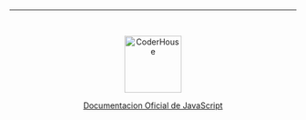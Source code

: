 

<br>


---

<br>

<p align="center"> 
    <img src="https://jobs.coderhouse.com/assets/logos_coderhouse.png" alt="CoderHouse"  height="100"/>
</p>


<p align="center"> 
    <a href="https://developer.mozilla.org/en-US/docs/Web/JavaScript">Documentacion Oficial de JavaScript</a>
</p>